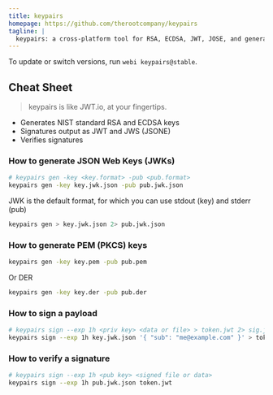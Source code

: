 ```yaml
---
title: keypairs
homepage: https://github.com/therootcompany/keypairs
tagline: |
  keypairs: a cross-platform tool for RSA, ECDSA, JWT, JOSE, and general asymmetric encryption
---
```


To update or switch versions, run `webi keypairs@stable`.

## Cheat Sheet

> keypairs is like JWT.io, at your fingertips.

- Generates NIST standard RSA and ECDSA keys
- Signatures output as JWT and JWS (JSONE)
- Verifies signatures

### How to generate JSON Web Keys (JWKs)

```bash
# keypairs gen -key <key.format> -pub <pub.format>
keypairs gen -key key.jwk.json -pub pub.jwk.json
```

JWK is the default format, for which you can use stdout (key) and stderr (pub)

```bash
keypairs gen > key.jwk.json 2> pub.jwk.json
```

### How to generate PEM (PKCS) keys

```bash
keypairs gen -key key.pem -pub pub.pem
```

Or DER

```bash
keypairs gen -key key.der -pub pub.der
```

### How to sign a payload

```bash
# keypairs sign --exp 1h <priv key> <data or file> > token.jwt 2> sig.jws
keypairs sign --exp 1h key.jwk.json '{ "sub": "me@example.com" }' > token.jwt 2> sig.jws
```

### How to verify a signature

```bash
# keypairs sign --exp 1h <pub key> <signed file or data>
keypairs sign --exp 1h pub.jwk.json token.jwt
```
